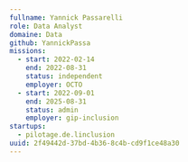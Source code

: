 ```yaml
---
fullname: Yannick Passarelli
role: Data Analyst
domaine: Data
github: YannickPassa
missions:
  - start: 2022-02-14
    end: 2022-08-31
    status: independent
    employer: OCTO
  - start: 2022-09-01
    end: 2025-08-31
    status: admin
    employer: gip-inclusion
startups:
  - pilotage.de.linclusion
uuid: 2f49442d-37bd-4b36-8c4b-cd9f1ce48a30
---
```

